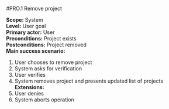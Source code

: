 #PRO.1 Remove project

**Scope:** System  
**Level:** User goal  
**Primary actor:** User  
**Preconditions:** Project exists  
**Postconditions:** Project removed  
**Main success scenario:**  
1. User chooses to remove project  
2. System asks for verification  
3. User verifies  
4. System removes project and presents updated list of projects  
**Extensions:**  
3. User denies  
  1. System aborts operation  